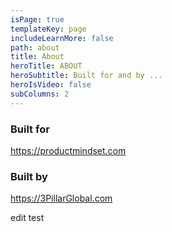```yaml
---
isPage: true
templateKey: page
includeLearnMore: false
path: about
title: About
heroTitle: ABOUT
heroSubtitle: Built for and by ...
heroIsVideo: false
subColumns: 2
---
```

### Built for

https://productmindset.com

### Built by

https://3PillarGlobal.com

edit test
